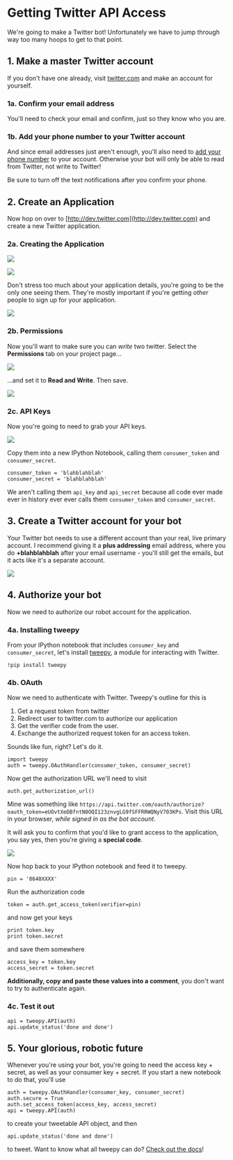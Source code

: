 # Getting Twitter API Access

We're going to make a Twitter bot! Unfortunately we have to jump through way too many hoops to get to that point.

## 1. Make a master Twitter account

If you don't have one already, visit [twitter.com](http://twitter.com) and make an account for yourself.

### 1a. Confirm your email address

You'll need to check your email and confirm, just so they know who you are.

### 1b. Add your phone number to your Twitter account

And since email addresses just aren't enough, you'll also need to [add your phone number](https://twitter.com/settings/devices) to your account. Otherwise your bot will only be able to read from Twitter, not write to Twitter!

Be sure to turn off the text notifications after you confirm your phone.

## 2. Create an Application

Now hop on over to [http://dev.twitter.com](http://dev.twitter.com) and create a new Twitter application.

### 2a. Creating the Application

![](images/twitter-2.png)

![](images/twitter-3.png)

Don't stress too much about your application details, you're going to be the only one seeing them. They're mostly important if you're getting *other* people to sign up for your application.

![](images/twitter-4.png)

### 2b. Permissions 

Now you'll want to make sure you can *write* two twitter. Select the **Permissions** tab on your project page...

![](images/twitter-5.png)

...and set it to **Read and Write**. Then save.

![](images/twitter-6.png)

### 2c. API Keys

Now you're going to need to grab your API keys.

![](images/twitter-7.png)

Copy them into a new IPython Notebook, calling them `consumer_token` and `consumer_secret`.

    consumer_token = 'blahblahblah'
    consumer_secret = 'blahblahblah'

We aren't calling them `api_key` and `api_secret` because all code ever made ever in history ever ever calls them `consumer_token` and `consumer_secret`.

## 3. Create a Twitter account for your bot

Your Twitter bot needs to use a different account than your real, live primary account. I recommend giving it a **plus addressing** email address, where you do **+blahblahblah** after your email username - you'll still get the emails, but it acts like it's a separate account.

![](images/twitter-1.png)

## 4. Authorize your bot

Now we need to authorize our robot account for the application.

### 4a. Installing tweepy

From your IPython notebook that includes `consumer_key` and `consumer_secret`, let's install [tweepy](http://www.tweepy.org), a module for interacting with Twitter.

    !pip install tweepy

### 4b. OAuth

Now we need to authenticate with Twitter. Tweepy's outline for this is

1. Get a request token from twitter
2. Redirect user to twitter.com to authorize our application
3. Get the verifier code from the user.
4. Exchange the authorized request token for an access token.

Sounds like fun, right? Let's do it.

    import tweepy
    auth = tweepy.OAuthHandler(consumer_token, consumer_secret)

Now get the authorization URL we'll need to visit

	auth.get_authorization_url()

Mine was something like `https://api.twitter.com/oauth/authorize?oauth_token=eUOvtXeDBfntN0OQI123znvgLG9fSFFRRWQNyV703KPs`. Visit this URL in your browser, *while signed in as the bot account*.

It will ask you to confirm that you'd like to grant access to the application, you say yes, then you're giving a **special code**.

![](images/twitter-8.png)

Now hop back to your IPython notebook and feed it to tweepy.

	pin = '8640XXXX'

Run the authorization code

	token = auth.get_access_token(verifier=pin)

and now get your keys

	print token.key 
	print token.secret

and save them somewhere

	access_key = token.key
	access_secret = token.secret
	
**Additionally, copy and paste these values into a comment**, you don't want to try to authenticate again. 

### 4c. Test it out

    api = tweepy.API(auth)
    api.update_status('done and done')

## 5. Your glorious, robotic future

Whenever you're using your bot, you're going to need the access key + secret, as well as your consumer key + secret. If you start a new notebook to do that, you'll use

	auth = tweepy.OAuthHandler(consumer_key, consumer_secret)
	auth.secure = True
	auth.set_access_token(access_key, access_secret)
	api = tweepy.API(auth)

to create your tweetable API object, and then

	api.update_status('done and done')

to tweet. Want to know what all tweepy can do? [Check out the docs](http://tweepy.readthedocs.org/en/v2.3.0/api.html#tweepy-api-twitter-api-wrapper)!